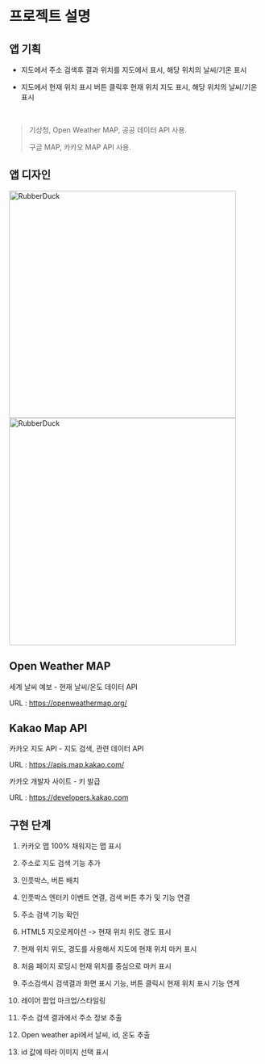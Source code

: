 # 프로젝트 설명

## 앱 기획

- 지도에서 주소 검색후 결과 위치를 지도에서 표시, 해당 위치의 날씨/기온 표시

- 지도에서 현재 위치 표시 버튼 클릭후 현재 위치 지도 표시, 해당 위치의 날씨/기온 표시

<br/>

> 기상청, Open Weather MAP, 공공 데이터 API 사용.<br/>
>
> 구글 MAP, 카카오 MAP API 사용.

## 앱 디자인

<img src="https://github.com/ministori-yonsei/gd_fe_image/blob/main/frontend/design/mini_prj.png" height="450px" title="px(픽셀) 크기 설정" alt="RubberDuck"></img>
<img src="https://github.com/ministori-yonsei/gd_fe_image/blob/main/frontend/design/mini_prj_weather.png" height="450px" title="px(픽셀) 크기 설정" alt="RubberDuck"></img>

## Open Weather MAP

세계 날씨 예보 - 현재 날씨/온도 데이터 API

URL : <https://openweathermap.org/>

## Kakao Map API

카카오 지도 API - 지도 검색, 관련 데이터 API

URL : <https://apis.map.kakao.com/>

카카오 개발자 사이트 - 키 발급

URL : <https://developers.kakao.com>

## 구현 단계

1. 카카오 맵 100% 채워지는 맵 표시

2. 주소로 지도 검색 기능 추가

3. 인풋박스, 버튼 배치

4. 인풋박스 엔터키 이벤트 연결, 검색 버튼 추가 및 기능 연결

5. 주소 검색 기능 확인

6. HTML5 지오로케이션 -> 현재 위치 위도 경도 표시

7. 현재 위치 위도, 경도를 사용해서 지도에 현재 위치 마커 표시

8. 처음 페이지 로딩시 현재 위치를 중심으로 마커 표시

9. 주소검색시 검색결과 화면 표시 기능, 버튼 클릭시 현재 위치 표시 기능 연계

10. 레이어 팝업 마크업/스타일링

11. 주소 검색 결과에서 주소 정보 추출

12. Open weather api에서 날씨, id, 온도 추출

13. id 값에 따라 이미지 선택 표시
